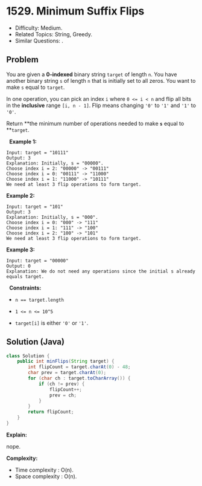 # 1529. Minimum Suffix Flips

- Difficulty: Medium.
- Related Topics: String, Greedy.
- Similar Questions: .

## Problem

You are given a **0-indexed** binary string ```target``` of length ```n```. You have another binary string ```s``` of length ```n``` that is initially set to all zeros. You want to make ```s``` equal to ```target```.

In one operation, you can pick an index ```i``` where ```0 <= i < n``` and flip all bits in the **inclusive** range ```[i, n - 1]```. Flip means changing ```'0'``` to ```'1'``` and ```'1'``` to ```'0'```.

Return **the minimum number of operations needed to make **```s```** equal to **```target```.

 
**Example 1:**

```
Input: target = "10111"
Output: 3
Explanation: Initially, s = "00000".
Choose index i = 2: "00000" -> "00111"
Choose index i = 0: "00111" -> "11000"
Choose index i = 1: "11000" -> "10111"
We need at least 3 flip operations to form target.
```

**Example 2:**

```
Input: target = "101"
Output: 3
Explanation: Initially, s = "000".
Choose index i = 0: "000" -> "111"
Choose index i = 1: "111" -> "100"
Choose index i = 2: "100" -> "101"
We need at least 3 flip operations to form target.
```

**Example 3:**

```
Input: target = "00000"
Output: 0
Explanation: We do not need any operations since the initial s already equals target.
```

 
**Constraints:**


	
- ```n == target.length```
	
- ```1 <= n <= 10^5```
	
- ```target[i]``` is either ```'0'``` or ```'1'```.



## Solution (Java)

```java
class Solution {
    public int minFlips(String target) {
        int flipCount = target.charAt(0) - 48;
        char prev = target.charAt(0);
        for (char ch : target.toCharArray()) {
            if (ch != prev) {
                flipCount++;
                prev = ch;
            }
        }
        return flipCount;
    }
}
```

**Explain:**

nope.

**Complexity:**

* Time complexity : O(n).
* Space complexity : O(n).
